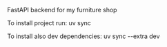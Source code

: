 FastAPI backend for my furniture shop 

To install project run:
    uv sync 

To install also dev dependencies:
    uv sync --extra dev
